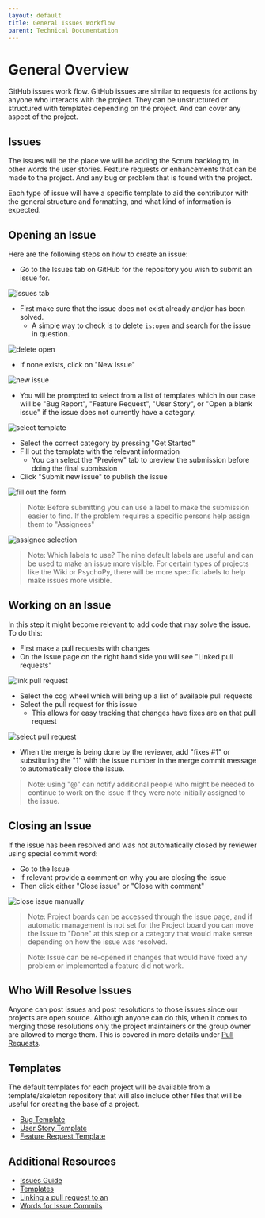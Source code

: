 ```yaml
---
layout: default
title: General Issues Workflow
parent: Technical Documentation
---
```


# General Overview

GitHub issues work flow. GitHub issues are similar to requests for actions by anyone who interacts
with the project. They can be unstructured or structured with templates depending on the
project. And can cover any aspect of the project.

## Issues

The issues will be the place we will be adding the Scrum backlog to, in other words the user
stories. Feature requests or enhancements that can be made to the project. And any bug or problem
that is found with the project.

Each type of issue will have a specific template to aid the contributor with the general structure
and formatting, and what kind of information is expected.

## Opening an Issue

Here are the following steps on how to create an issue:

- Go to the Issues tab on GitHub for the repository you wish to submit an issue for.

![issues tab](https://raw.githubusercontent.com/NDCLab/wiki/gh-pages/docs/_assets/general_issues_workflow/issues_tab.png)

- First make sure that the issue does not exist already and/or has been solved.
  - A simple way to check is to delete `is:open` and search for the issue in question.

![delete open](https://raw.githubusercontent.com/NDCLab/wiki/gh-pages/docs/_assets/general_issues_workflow/delete_open.png)

- If none exists, click on "New Issue"

![new issue](https://raw.githubusercontent.com/NDCLab/wiki/gh-pages/docs/_assets/general_issues_workflow/new_issue.png)

- You will be prompted to select from a list of templates which in our case will be "Bug Report",
	"Feature Request", "User Story", or "Open a blank issue" if the issue does not currently have a
	category.

![select template](https://raw.githubusercontent.com/NDCLab/wiki/gh-pages/docs/_assets/general_issues_workflow/select_template.png)

- Select the correct category by pressing "Get Started"
- Fill out the template with the relevant information
  - You can select the "Preview" tab to preview the submission before doing the final submission
- Click "Submit new issue" to publish the issue

![fill out the form](https://raw.githubusercontent.com/NDCLab/wiki/gh-pages/docs/_assets/general_issues_workflow/fill_out_form.png)

> Note: Before submitting you can use a label to make the submission easier to find. If the problem
> requires a specific persons help assign them to "Assignees"

![assignee selection](https://raw.githubusercontent.com/NDCLab/wiki/gh-pages/docs/_assets/general_issues_workflow/assignee_selection.png)

> Note: Which labels to use? The nine default labels are useful and can be used to make an issue
> more visible. For certain types of projects like the Wiki or PsychoPy, there will be more specific
> labels to help make issues more visible.

## Working on an Issue

In this step it might become relevant to add code that may solve the issue. To do this:

- First make a pull requests with changes
- On the Issue page on the right hand side you will see "Linked pull requests"

![link pull request](https://raw.githubusercontent.com/NDCLab/wiki/gh-pages/docs/_assets/general_issues_workflow/link_pull_request.png)

- Select the cog wheel which will bring up a list of available pull requests
- Select the pull request for this issue
  - This allows for easy tracking that changes have fixes are on that pull request

![select pull request](https://raw.githubusercontent.com/NDCLab/wiki/gh-pages/docs/_assets/general_issues_workflow/select_pull_request.png)

- When the merge is being done by the reviewer, add "fixes #1" or substituting the "1" with the
	issue number in the merge commit message to automatically close the issue.

> Note: using "@" can notify additional people who might be needed to continue to work on the issue
> if they were note initially assigned to the issue.

## Closing an Issue

If the issue has been resolved and was not automatically closed by reviewer using special commit
word:

- Go to the Issue
- If relevant provide a comment on why you are closing the issue
- Then click either "Close issue" or "Close with comment"

![close issue manually](https://raw.githubusercontent.com/NDCLab/wiki/gh-pages/docs/_assets/general_issues_workflow/close_issue.png)

> Note: Project boards can be accessed through the issue page, and if automatic management is not
> set for the Project board you can move the Issue to "Done" at this step or a category that would
> make sense depending on how the issue was resolved.

> Note: Issue can be re-opened if changes that would have fixed any problem or implemented a feature
> did not work.

## Who Will Resolve Issues

Anyone can post issues and post resolutions to those issues since our projects are open source.
Although anyone can do this, when it comes to merging those resolutions only the project maintainers
or the group owner are allowed to merge them. This is covered in more details under [Pull
Requests](#).

## Templates

The default templates for each project will be available from a template/skeleton repository that
will also include other files that will be useful for creating the base of a project.

- [Bug Template](#)
- [User Story Template](#)
- [Feature Request Template](#)

## Additional Resources

- [Issues Guide](https://guides.github.com/features/issues/)
- [Templates](https://github.com/stevemao/github-issue-templates)
- [Linking a pull request to
	an](https://docs.github.com/en/free-pro-team@latest/github/managing-your-work-on-github/linking-a-pull-request-to-an-issue)
- [Words for Issue
	Commits](https://docs.github.com/en/free-pro-team@latest/github/managing-your-work-on-github/linking-a-pull-request-to-an-issue#linking-a-pull-request-to-an-issue-using-a-keyword)
